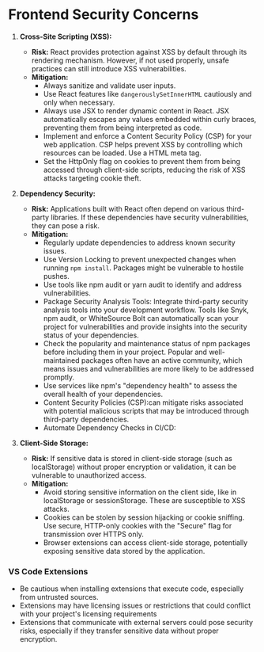 # Frontend Security Concerns

1. **Cross-Site Scripting (XSS):**

   - **Risk:** React provides protection against XSS by default through its rendering mechanism. However, if not used properly, unsafe practices can still introduce XSS vulnerabilities.
   - **Mitigation:**
     - Always sanitize and validate user inputs.
     - Use React features like `dangerouslySetInnerHTML` cautiously and only when necessary.
     - Always use JSX to render dynamic content in React. JSX automatically escapes any values embedded within curly braces, preventing them from being interpreted as code.
     - Implement and enforce a Content Security Policy (CSP) for your web application. CSP helps prevent XSS by controlling which resources can be loaded. Use a HTML meta tag.
     - Set the HttpOnly flag on cookies to prevent them from being accessed through client-side scripts, reducing the risk of XSS attacks targeting cookie theft.

2. **Dependency Security:**

   - **Risk:** Applications built with React often depend on various third-party libraries. If these dependencies have security vulnerabilities, they can pose a risk.
   - **Mitigation:**
     - Regularly update dependencies to address known security issues.
     - Use Version Locking to prevent unexpected changes when running `npm install`. Packages might be vulnerable to hostile pushes.
     - Use tools like npm audit or yarn audit to identify and address vulnerabilities.
     - Package Security Analysis Tools: Integrate third-party security analysis tools into your development workflow. Tools like Snyk, npm audit, or WhiteSource Bolt can automatically scan your project for vulnerabilities and provide insights into the security status of your dependencies.
     - Check the popularity and maintenance status of npm packages before including them in your project. Popular and well-maintained packages often have an active community, which means issues and vulnerabilities are more likely to be addressed promptly.
     - Use services like npm's "dependency health" to assess the overall health of your dependencies.
     - Content Security Policies (CSP):can mitigate risks associated with potential malicious scripts that may be introduced through third-party dependencies.
     - Automate Dependency Checks in CI/CD:

3. **Client-Side Storage:**

   - **Risk:** If sensitive data is stored in client-side storage (such as localStorage) without proper encryption or validation, it can be vulnerable to unauthorized access.
   - **Mitigation:**
     - Avoid storing sensitive information on the client side, like in localStorage or sessionStorage. These are susceptible to XSS attacks.
     - Cookies can be stolen by session hijacking or cookie sniffing. Use secure, HTTP-only cookies with the "Secure" flag for transmission over HTTPS only.
     - Browser extensions can access client-side storage, potentially exposing sensitive data stored by the application.

### VS Code Extensions

- Be cautious when installing extensions that execute code, especially from untrusted sources.
- Extensions may have licensing issues or restrictions that could conflict with your project's licensing requirements
- Extensions that communicate with external servers could pose security risks, especially if they transfer sensitive data without proper encryption.
